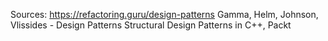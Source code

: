 Sources:
https://refactoring.guru/design-patterns
Gamma, Helm, Johnson, Vlissides - Design Patterns
Structural Design Patterns in C++, Packt